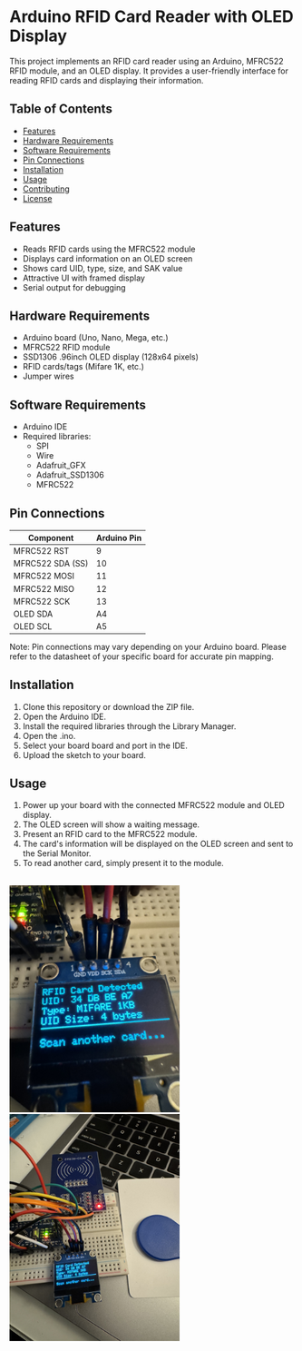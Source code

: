 # Arduino RFID Card Reader with OLED Display

This project implements an RFID card reader using an Arduino, MFRC522 RFID module, and an OLED display. It provides a user-friendly interface for reading RFID cards and displaying their information.

## Table of Contents

- [Features](#features)
- [Hardware Requirements](#hardware-requirements)
- [Software Requirements](#software-requirements)
- [Pin Connections](#pin-connections)
- [Installation](#installation)
- [Usage](#usage)
- [Contributing](#contributing)
- [License](#license)

## Features

- Reads RFID cards using the MFRC522 module
- Displays card information on an OLED screen
- Shows card UID, type, size, and SAK value
- Attractive UI with framed display
- Serial output for debugging

## Hardware Requirements

- Arduino board (Uno, Nano, Mega, etc.)
- MFRC522 RFID module
- SSD1306 .96inch OLED display (128x64 pixels)
- RFID cards/tags (Mifare 1K, etc.)
- Jumper wires

## Software Requirements

- Arduino IDE
- Required libraries:
  - SPI
  - Wire
  - Adafruit_GFX
  - Adafruit_SSD1306
  - MFRC522

## Pin Connections

| Component | Arduino Pin |
|-----------|-------------|
| MFRC522 RST | 9 |
| MFRC522 SDA (SS) | 10 |
| MFRC522 MOSI | 11 |
| MFRC522 MISO | 12 |
| MFRC522 SCK | 13 |
| OLED SDA | A4 |
| OLED SCL | A5 |

Note: Pin connections may vary depending on your Arduino board. Please refer to the datasheet of your specific board for accurate pin mapping.

## Installation

1. Clone this repository or download the ZIP file.
2. Open the Arduino IDE.
3. Install the required libraries through the Library Manager.
4. Open the .ino.
5. Select your board board and port in the IDE.
6. Upload the sketch to your board.

## Usage

1. Power up your board with the connected MFRC522 module and OLED display.
2. The OLED screen will show a waiting message.
3. Present an RFID card to the MFRC522 module.
4. The card's information will be displayed on the OLED screen and sent to the Serial Monitor.
5. To read another card, simply present it to the module.

<br>
<img src="/img/promo1.jpg" alt="Wardriver project" width="300"/>
<br>
<img src="/img/promo2.jpg" alt="Wardriver project" width="300"/>
